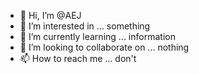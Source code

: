 - 👋 Hi, I’m @AEJ
- 👀 I’m interested in ... something
- 🌱 I’m currently learning ... information
- 💞️ I’m looking to collaborate on ... nothing
- 📫 How to reach me ... don't

<!---
AEJ2025/AEJ2025 is a ✨ special ✨ repository because its `README.md` (this file) appears on your GitHub profile.
You can click the Preview link to take a look at your changes.
--->
